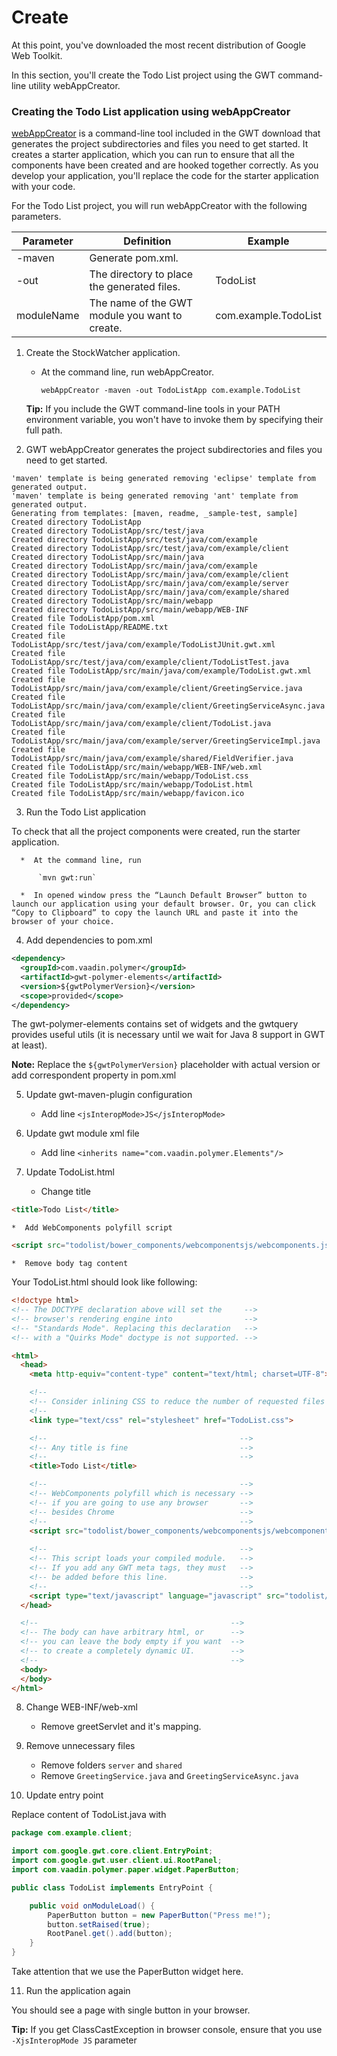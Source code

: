 Create
===

At this point, you've downloaded the most recent distribution of Google Web Toolkit.

In this section, you'll create the Todo List project using the GWT command-line utility webAppCreator.

### Creating the Todo List application using webAppCreator

[webAppCreator](http://www.gwtproject.org/doc/latest/RefCommandLineTools.html#webAppCreator) is a command-line tool included in the GWT download that generates the project subdirectories and files you need to get started. It creates a starter application, which you can run to ensure that all the components have been created and are hooked together correctly. As you develop your application, you'll replace the code for the starter application with your code.

For the Todo List project, you will run webAppCreator with the following parameters.

| Parameter  | Definition                                                                                                                                                                                                | Example |
| ---------- | --------------------------------------------------------------------------------------------------------------------------------------------------------------------------------------------------------- | ------- |
| -maven     | Generate pom.xml.                                                                                                                                                               |  |
| -out       | The directory to place the generated files.                                                                                                                                                               | TodoList |
| moduleName | The name of the GWT module you want to create.                                                                                                                                                            | com.example.TodoList |

1.  Create the StockWatcher application.
    *  At the command line, run webAppCreator.

       `webAppCreator -maven -out TodoListApp com.example.TodoList`

    **Tip:** If you include the GWT command-line tools in your PATH environment variable, you won't have to invoke them by specifying their full path.

2.  GWT webAppCreator generates the project subdirectories and files you need to get started.

   ```
   'maven' template is being generated removing 'eclipse' template from generated output.
   'maven' template is being generated removing 'ant' template from generated output.
   Generating from templates: [maven, readme, _sample-test, sample]
   Created directory TodoListApp
   Created directory TodoListApp/src/test/java
   Created directory TodoListApp/src/test/java/com/example
   Created directory TodoListApp/src/test/java/com/example/client
   Created directory TodoListApp/src/main/java
   Created directory TodoListApp/src/main/java/com/example
   Created directory TodoListApp/src/main/java/com/example/client
   Created directory TodoListApp/src/main/java/com/example/server
   Created directory TodoListApp/src/main/java/com/example/shared
   Created directory TodoListApp/src/main/webapp
   Created directory TodoListApp/src/main/webapp/WEB-INF
   Created file TodoListApp/pom.xml
   Created file TodoListApp/README.txt
   Created file TodoListApp/src/test/java/com/example/TodoListJUnit.gwt.xml
   Created file TodoListApp/src/test/java/com/example/client/TodoListTest.java
   Created file TodoListApp/src/main/java/com/example/TodoList.gwt.xml
   Created file TodoListApp/src/main/java/com/example/client/GreetingService.java
   Created file TodoListApp/src/main/java/com/example/client/GreetingServiceAsync.java
   Created file TodoListApp/src/main/java/com/example/client/TodoList.java
   Created file TodoListApp/src/main/java/com/example/server/GreetingServiceImpl.java
   Created file TodoListApp/src/main/java/com/example/shared/FieldVerifier.java
   Created file TodoListApp/src/main/webapp/WEB-INF/web.xml
   Created file TodoListApp/src/main/webapp/TodoList.css
   Created file TodoListApp/src/main/webapp/TodoList.html
   Created file TodoListApp/src/main/webapp/favicon.ico
   ```

3.  Run the Todo List application

   To check that all the project components were created, run the starter application.
   
      *  At the command line, run
       
          `mvn gwt:run`
           
      *  In opened window press the “Launch Default Browser” button to launch our application using your default browser. Or, you can click “Copy to Clipboard” to copy the launch URL and paste it into the browser of your choice.

4.  Add dependencies to pom.xml

   ```xml
   <dependency>
     <groupId>com.vaadin.polymer</groupId>
     <artifactId>gwt-polymer-elements</artifactId>
     <version>${gwtPolymerVersion}</version>
     <scope>provided</scope>
   </dependency>
   ```

   The gwt-polymer-elements contains set of widgets and the gwtquery provides useful utils (it is necessary until we wait for Java 8 support in GWT at least).
   
   **Note:** Replace the `${gwtPolymerVersion}` placeholder with actual version or add correspondent property in pom.xml

5.  Update gwt-maven-plugin configuration
    *  Add line `<jsInteropMode>JS</jsInteropMode>`
    
6.  Update gwt module xml file
    *  Add line `<inherits name="com.vaadin.polymer.Elements"/>`

7.  Update TodoList.html

    *  Change title
   ```html
   <title>Todo List</title>
   ```
    *  Add WebComponents polyfill script
   ```html
   <script src="todolist/bower_components/webcomponentsjs/webcomponents.js"></script>
   ```
    *  Remove body tag content

   Your TodoList.html should look like following:
   
   ```html
   <!doctype html>
   <!-- The DOCTYPE declaration above will set the     -->
   <!-- browser's rendering engine into                -->
   <!-- "Standards Mode". Replacing this declaration   -->
   <!-- with a "Quirks Mode" doctype is not supported. -->
   
   <html>
     <head>
       <meta http-equiv="content-type" content="text/html; charset=UTF-8">
   
       <!--                                                               -->
       <!-- Consider inlining CSS to reduce the number of requested files -->
       <!--                                                               -->
       <link type="text/css" rel="stylesheet" href="TodoList.css">
   
       <!--                                           -->
       <!-- Any title is fine                         -->
       <!--                                           -->
       <title>Todo List</title>
   
       <!--                                           -->
       <!-- WebComponents polyfill which is necessary -->
       <!-- if you are going to use any browser       -->
       <!-- besides Chrome                            -->
       <!--                                           -->
       <script src="todolist/bower_components/webcomponentsjs/webcomponents.js"></script>
       
       <!--                                           -->
       <!-- This script loads your compiled module.   -->
       <!-- If you add any GWT meta tags, they must   -->
       <!-- be added before this line.                -->
       <!--                                           -->
       <script type="text/javascript" language="javascript" src="todolist/todolist.nocache.js"></script>
     </head>
   
     <!--                                           -->
     <!-- The body can have arbitrary html, or      -->
     <!-- you can leave the body empty if you want  -->
     <!-- to create a completely dynamic UI.        -->
     <!--                                           -->
     <body>
     </body>
   </html>
   ```

8.  Change WEB-INF/web-xml

    *  Remove greetServlet and it's mapping.


9.  Remove unnecessary files
    *  Remove folders `server` and `shared`
    *  Remove `GreetingService.java` and `GreetingServiceAsync.java`


10.  Update entry point

   Replace content of TodoList.java with

   ```java
   package com.example.client;
   
   import com.google.gwt.core.client.EntryPoint;
   import com.google.gwt.user.client.ui.RootPanel;
   import com.vaadin.polymer.paper.widget.PaperButton;
   
   public class TodoList implements EntryPoint {
   
       public void onModuleLoad() {
           PaperButton button = new PaperButton("Press me!");
           button.setRaised(true);
           RootPanel.get().add(button);
       }
   }
   ```
   Take attention that we use the PaperButton widget here.

11.  Run the application again
   
   You should see a page with single button in your browser.

   **Tip:** If you get ClassCastException in browser console, ensure that you use `-XjsInteropMode JS` parameter
